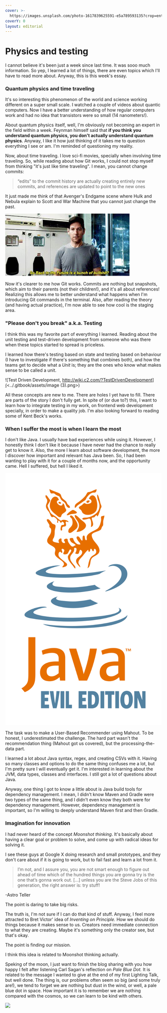 ```yaml
---
cover: >-
  https://images.unsplash.com/photo-1617839625591-e5a789593135?crop=entropy&cs=srgb&fm=jpg&ixid=MnwxOTcwMjR8MHwxfHNlYXJjaHwxfHxxdWFudHVtfGVufDB8fHx8MTY1MDM0NDQ3MQ&ixlib=rb-1.2.1&q=85
coverY: 0
layout: editorial
---
```


# Physics and testing

I cannot believe it's been just a week since last time. It was sooo much information. So yep, I learned a lot of things, there are even topics which I'll have to read more about. Anyway, this is this week's essay.

### Quantum physics and time traveling

It's so interesting this phenomenon of the world and science working different on a super small scale. I watched a couple of videos about quantic computers. Now I have a better understanding of how regular computers work and had no idea that transistors were so small (14 nanometers!).&#x20;

About quantum physics itself, well, I'm obviously not becoming an expert in the field within a week. Feynman himself said that **if you think you understand quantum physics, you don't actually understand quantum physics**. Anyway, I like it how just thinking of it takes me to question everything I see or am. I'm reminded of questioning my reality.

Now, about time traveling. I love sci-fi movies, specially when involving time traveling. So, while reading about how Git works, I could not stop myself from thinking "it's just like time traveling". I mean, you cannot change commits:

> “edits” to the commit history are actually creating entirely new commits, and references are updated to point to the new ones

It just made me think of that Avenger's Endgame scene where Hulk and Nebula explain to Scott and War Machine that you cannot just change the past.

![In git terms, yes](../.gitbook/assets/OIP.jpeg)

Now it's clearer to me how Git works. Commits are nothing but snapshots, which aim to their parents (not their children!), and it's all about references! Realizing this allows me to better understand what happens when I'm introducing Git commands in the terminal. Also, after reading the theory (and having actual practice), I'm now able to see how cool is the staging area.

### "Please don't you break" a.k.a. Testing <a href="#testing" id="testing"></a>

I think this was my favorite part of everything I learned. Reading about the unit testing and test-driven development from someone who was there when these topics started to spread is priceless.&#x20;

I learned how there's testing based on state and testing based on behaviour (I have to investigate if there's something that combines both), and how the teams get to decide what a _Unit_ is; they are the ones who know what makes sense to be called a unit.&#x20;

![Test Driven Development, http://wiki.c2.com/?TestDrivenDevelopment](<../.gitbook/assets/image (3).png>)

All these concepts are new to me. There are holes I yet have to fill. There are parts of the story I don't fully get. In spite of (or due to?) this, I want to learn how to integrate testing in my work, on frontend web development specially, in order to make a quality job. I'm also looking forward to reading some of Kent Beck's works.

### When I suffer the most is when I learn the most <a href="#java" id="java"></a>

I don't like Java. I usually have bad experiences while using it. However, I honestly think I don't like it because I have never had the chance to really get to know it. Also, the more I learn about software development, the more I discover how important and relevant has Java been. So, I had been wanting to play with it for a couple of months now, and the opportunity came. Hell I suffered, but hell I liked it.

![Did you know Java Evil Edition is actually regular Java?](../.gitbook/assets/R.png)

The task was to make a User-Based Recommender using Mahout. To be honest, I underestimated the challenge. The hard part wasn't the recommendation thing (Mahout got us covered), but the processing-the-data part.

I learned a lot about Java syntax, regex, and creating CSVs with it. Having so many classes and options to do the same thing confuses me a lot, but I'm pretty sure I will eventually get it. I'm interested in learning about the JVM, data types, classes and interfaces. I still got a lot of questions about Java.

Anyway, one thing I got to know a little about is Java build tools for dependency management. I mean, I didn't know Maven and Gradle were two types of the same thing, and I didn't even know they both were for dependency management. However, dependency management is important, so I'm willing to deeply understand Maven first and then Gradle.

### Imagination for innovation

I had never heard of the concept _Moonshot thinking_. It's basically about having a clear goal or problem to solve, and come up with radical ideas for solving it.

I see these guys at Google X doing research and small prototypes, and they don't care about if it is going to work, but to fail fast and learn a lot from it.

> I’m not, and I assure you, you are not smart enough to figure out ahead of time which of the hundred things you are gonna try is the one that’s gonna work out. \[…] unless you are the Steve Jobs of this generation, the right answer is: try stuff!

&#x20;   \-Astro Teller

The point is daring to take big risks.

The truth is, I'm not sure if I can do that kind of stuff. Anyway, I feel more attracted to Bret Victor' idea of _Inventing on Principle._ How we should do things because it makes sense to us. Creators need immediate connection to what they are creating. Maybe it's something only the creator see, but that's okay.

The point is finding our mission.

I think this idea is related to Moonshot thinking actually.

Speking of the moon, I just want to finish the blog sharing with you how happy I felt after listening Carl Sagan's reflection on _Pale Blue Dot._ It is related to the message I wanted to give at the end of my first Lighting Talk, but well done. The thing is, our problems often seem so big (and some truly are!), we tend to forget we are nothing but dust in the wind, or well, a pale blue dot in space. How important it is to remember we are nothing compared with the cosmos, so we can learn to be kind with others.

![](https://images.unsplash.com/photo-1558439968-2ee0a2b07e4b?crop=entropy\&cs=srgb\&fm=jpg\&ixid=MnwxOTcwMjR8MHwxfHNlYXJjaHw4fHxibHVlJTIwZG90fGVufDB8fHx8MTY1MDM1MjUzOQ\&ixlib=rb-1.2.1\&q=85)
